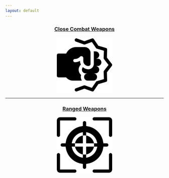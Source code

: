 ```yaml
---
layout: default
---
```

<div style="margin: 0 auto; text-align: center;">
    <a href="/armoury/close-combat">
        <h3>Close Combat Weapons</h3>
        <img src="/assets/images/combat.png" width="35%">
    </a>
</div>
<hr />
<div style="margin: 0 auto; text-align: center;">
    <a href="/armoury/ranged-fire">
        <h3>Ranged Weapons</h3>
        <img src="/assets/images/ranged.png" width="35%">
    </a>
</div>